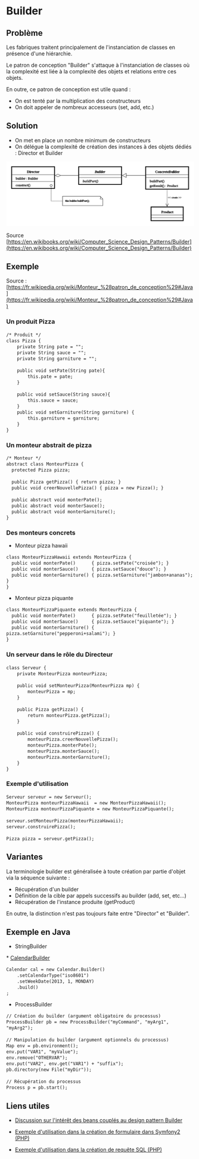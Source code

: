 # Builder

## Problème

Les fabriques traitent principalement de l'instanciation de classes en présence d'une hiérarchie.

Le patron de conception "Builder" s'attaque à l'instanciation de classes où
la complexité est liée à la complexité des objets et relations entre ces objets.

En outre, ce patron de conception est utile quand :

* On est tenté par la multiplication des constructeurs
* On doit appeler de nombreux accesseurs (set, add, etc.)


## Solution

* On met en place un nombre minimum de constructeurs
* On délégue la complexité de création des instances à des objets dédiés : Director et Builder


![UML Builder](uml/UML_DP_Builder.png)

Source [https://en.wikibooks.org/wiki/Computer_Science_Design_Patterns/Builder](https://en.wikibooks.org/wiki/Computer_Science_Design_Patterns/Builder)



## Exemple

Source : [https://fr.wikipedia.org/wiki/Monteur_%28patron_de_conception%29#Java](https://fr.wikipedia.org/wiki/Monteur_%28patron_de_conception%29#Java)


### Un produit Pizza

```
/* Produit */
class Pizza {
    private String pate = "";
    private String sauce = "";
    private String garniture = "";

    public void setPate(String pate){
        this.pate = pate;
    }

    public void setSauce(String sauce){
        this.sauce = sauce;
    }
    public void setGarniture(String garniture) {
        this.garniture = garniture;
    }
}
```

### Un monteur abstrait de pizza

```
/* Monteur */
abstract class MonteurPizza {
  protected Pizza pizza;

  public Pizza getPizza() { return pizza; }
  public void creerNouvellePizza() { pizza = new Pizza(); }

  public abstract void monterPate();
  public abstract void monterSauce();
  public abstract void monterGarniture();
}
```

### Des monteurs concrets

* Monteur pizza hawaii

```
class MonteurPizzaHawaii extends MonteurPizza {
  public void monterPate()      { pizza.setPate("croisée"); }
  public void monterSauce()     { pizza.setSauce("douce"); }
  public void monterGarniture() { pizza.setGarniture("jambon+ananas"); }
}
```

* Monteur pizza piquante

```
class MonteurPizzaPiquante extends MonteurPizza {
  public void monterPate()      { pizza.setPate("feuilletée"); }
  public void monterSauce()     { pizza.setSauce("piquante"); }
  public void monterGarniture() { pizza.setGarniture("pepperoni+salami"); }
}
```

### Un serveur dans le rôle du Directeur

```
class Serveur {
    private MonteurPizza monteurPizza;

    public void setMonteurPizza(MonteurPizza mp) {
        monteurPizza = mp;
    }

    public Pizza getPizza() {
        return monteurPizza.getPizza();
    }

    public void construirePizza() {
        monteurPizza.creerNouvellePizza();
        monteurPizza.monterPate();
        monteurPizza.monterSauce();
        monteurPizza.monterGarniture();
    }
}
```

### Exemple d'utilisation

```
Serveur serveur = new Serveur();
MonteurPizza monteurPizzaHawaii  = new MonteurPizzaHawaii();
MonteurPizza monteurPizzaPiquante = new MonteurPizzaPiquante();

serveur.setMonteurPizza(monteurPizzaHawaii);
serveur.construirePizza();

Pizza pizza = serveur.getPizza();
```

## Variantes

La terminologie builder est généralisée à toute création par partie d'objet via la séquence suivante :

* Récupération d'un builder
* Définition de la cible par appels successifs au builder (add, set, etc...)
* Récupération de l'instance produite (getProduct)

En outre, la distinction n'est pas toujours faite entre "Director" et "Builder".


## Exemple en Java

* StringBuilder

* [CalendarBuilder](https://docs.oracle.com/javase/8/docs/api/java/util/Calendar.Builder.html)

```
Calendar cal = new Calendar.Builder()
    .setCalendarType("iso8601")
    .setWeekDate(2013, 1, MONDAY)
    .build()
;
```

* ProcessBuilder

```
// Création du builder (argument obligatoire du processus)
ProcessBuilder pb = new ProcessBuilder("myCommand", "myArg1", "myArg2");

// Manipulation du builder (argument optionnels du processus)
Map env = pb.environment();
env.put("VAR1", "myValue");
env.remove("OTHERVAR");
env.put("VAR2", env.get("VAR1") + "suffix");
pb.directory(new File("myDir"));

// Récupération du processus
Process p = pb.start();
```

## Liens utiles

* [Discussion sur l'intérêt des beans couplés au design pattern Builder](https://kodelog.wordpress.com/tag/telescopic-constructor-pattern/)

* [Exemple d'utilisation dans la création de formulaire dans Symfony2 (PHP)](http://symfony.com/doc/current/book/forms.html#building-the-form)

* [Exemple d'utilisation dans la création de requête SQL (PHP)](http://doctrine-orm.readthedocs.org/projects/doctrine-orm/en/latest/reference/query-builder.html#high-level-api-methods)
